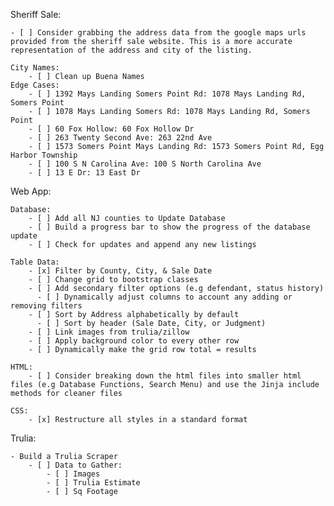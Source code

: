 Sheriff Sale:

    - [ ] Consider grabbing the address data from the google maps urls provided from the sheriff sale website. This is a more accurate representation of the address and city of the listing.
  
    City Names:
        - [ ] Clean up Buena Names
    Edge Cases:
        - [ ] 1392 Mays Landing Somers Point Rd: 1078 Mays Landing Rd, Somers Point
        - [ ] 1078 Mays Landing Somers Rd: 1078 Mays Landing Rd, Somers Point
        - [ ] 60 Fox Hollow: 60 Fox Hollow Dr
        - [ ] 263 Twenty Second Ave: 263 22nd Ave
        - [ ] 1573 Somers Point Mays Landing Rd: 1573 Somers Point Rd, Egg Harbor Township
        - [ ] 100 S N Carolina Ave: 100 S North Carolina Ave
        - [ ] 13 E Dr: 13 East Dr

Web App:

    Database:
        - [ ] Add all NJ counties to Update Database
        - [ ] Build a progress bar to show the progress of the database update
        - [ ] Check for updates and append any new listings

    Table Data:
        - [x] Filter by County, City, & Sale Date
        - [ ] Change grid to bootstrap classes
        - [ ] Add secondary filter options (e.g defendant, status history)
          - [ ] Dynamically adjust columns to account any adding or removing filters
        - [ ] Sort by Address alphabetically by default
          - [ ] Sort by header (Sale Date, City, or Judgment)
        - [ ] Link images from trulia/zillow
        - [ ] Apply background color to every other row
        - [ ] Dynamically make the grid row total = results

    HTML:
        - [ ] Consider breaking down the html files into smaller html files (e.g Database Functions, Search Menu) and use the Jinja include methods for cleaner files

    CSS:
        - [x] Restructure all styles in a standard format

Trulia:

    - Build a Trulia Scraper
        - [ ] Data to Gather:
            - [ ] Images
            - [ ] Trulia Estimate
            - [ ] Sq Footage